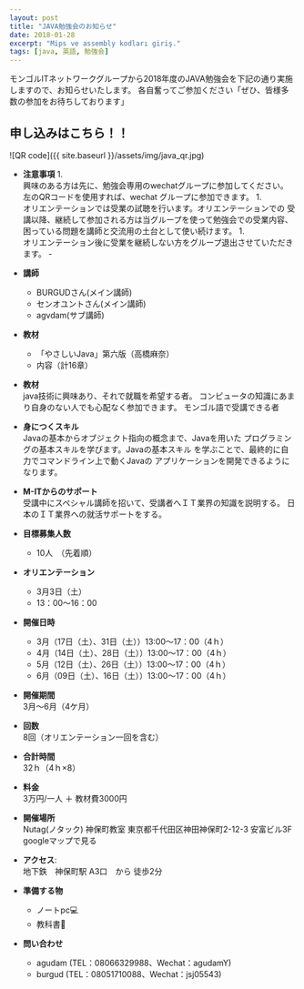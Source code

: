 ```yaml
---
layout: post
title: "JAVA勉強会のお知らせ"
date: 2018-01-28
excerpt: "Mips ve assembly kodları giriş."
tags: [java, 英語, 勉強会]
---
```




モンゴルITネットワークグループから2018年度のJAVA勉強会を下記の通り実施しますので、お知らせいたします。 各自奮ってご参加ください「ぜひ、皆様多数の参加をお待ちしております」

## 申し込みはこちら！！

![QR code]({{ site.baseurl }}/assets/img/java_qr.jpg)
- **注意事項**
    1.  
興味のある方は先に、勉強会専用のwechatグループに参加してください。
左のQRコードを使用すれば、wechat グループに参加できます。
    1.  
オリエンテーションでは受業の試聴を行います。オリエンテーションでの
受講以降、継続して参加される方は当グループを使って勉強会での受業内容、
困っている問題を講師と交流用の土台として使い続けます。
    1.  
オリエンテーション後に受業を継続しない方をグループ退出させていただきます。   - 


- **講師**

    - BURGUDさん(メイン講師)
    - センオユントさん(メイン講師)
    - agvdam(サブ講師)

- **教材**
    - 「やさしいJava」第六版（高橋麻奈）
    - 内容（計16章）

- **教材**  
java技術に興味あり、それで就職を希望する者。
コンピュータの知識にあまり自身のない人でも心配なく参加できます。
モンゴル語で受講できる者

- **身につくスキル**  
Javaの基本からオブジェクト指向の概念まで、Javaを用いた プログラミングの基本スキルを学びます。Javaの基本スキル を学ぶことで、最終的に自力でコマンドライン上で動くJavaの アプリケーションを開発できるようになります。

- **M-ITからのサポート**  
受講中にスペシャル講師を招いて、受講者へＩＴ業界の知識を説明する。
日本のＩＴ業界への就活サポートをする。

- **目標募集人数**  
    - 10人　（先着順）

- **オリエンテーション**
    - 3月3日（土）
    - 13：00～16：00

- **開催日時**
    - 3月（17日（土）、31日（土））13:00～17：00（4ｈ）
    - 4月（14日（土）、28日（土））13:00～17：00（4ｈ）
    - 5月（12日（土）、26日（土））13:00～17：00（4ｈ）
    - 6月（09日（土）、16日（土））13:00～17：00（4ｈ）

- **開催期間**  
3月〜6月（4ケ月）

- **回数**  
8回（オリエンテーション一回を含む）

- **合計時間**  
32ｈ（4ｈ×8）

- **料金**  
3万円/一人 ＋ 教材費3000円

- **開催場所**  
Nutag(ノタック) 神保町教室
東京都千代田区神田神保町2-12-3 安富ビル3F googleマップで見る

- **アクセス**:  
地下鉄　神保町駅 A3口　から 徒歩2分

- **準備する物**  
    - ノートpc💻
    - 教科書📖

- **問い合わせ**  
    - agudam (TEL：08066329988、Wechat：agudamY)
    - burgud (TEL：08051710088、Wechat：jsj05543)
